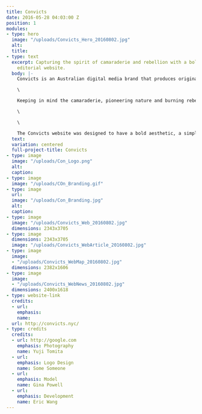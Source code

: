 ```yaml
---
title: Convicts
date: 2016-05-28 04:03:00 Z
position: 1
modules:
- type: hero
  image: "/uploads/Convicts_Hero_20160802.jpg"
  alt: 
  title: 
- type: text
  excerpt: Capturing the spirit of camaraderie and rebellion with a bold brand and
    editorial website.
  body: |-
    Convicts is an Australian digital media brand that produces original and branded multimedia content including video and events. Born out of the merger of two successful business ventures — media company Billabout, and Nolita boutique B_Space— that feature Australian brands and personalities, Convicts is breaking ground by exploring the relationship between digital content and the event or shop experience. Convicts reached out to Paradise to define their new brand, and to create a functional, beautiful editorial website.

    \

    Keeping in mind the camaraderie, pioneering nature and burning rebellion of the Convict, we created a clean logo mark inspired by the "Pheon" or "Broad Arrow". The three prong mark alludes to British Government issued convict clothing in the early days of colonial Australia. We paired the mark with a bold and modular visual vernacular in a sleek black and white color palette.

    \

    \

    The Convicts website was designed to have a bold aesthetic, a simple and intuitive content strategy and UI/UX and moments of excitement and experimentation. Our main focus was on the Convicts page and Convicts Map. The Convicts pages house a video, interview and content. We created a custom video player to leverage the Convicts brand, and introduced a sticky video player, so that users could listen to the video while skimming through content below. This allowed for a rich viewing experience, while truly speaking to our demographic’s attention span and preventing drop offs. Using the Google Map API, we created custom city-guide for each Convict.
  text: 
  variation: centered
  full-project-title: Convicts
- type: image
  image: "/uploads/Con_Logo.png"
  alt: 
  caption: 
- type: image
  image: "/uploads/COn_Branding.gif"
- type: image
  url: 
  image: "/uploads/Con_Branding.jpg"
  alt: 
  caption: 
- type: image
  image: "/uploads/Convicts_Web_20160802.jpg"
  dimensions: 2343x3705
- type: image
  dimensions: 2343x3705
  image: "/uploads/Convicts_WebArticle_20160802.jpg"
- type: image
  image:
  - "/uploads/Convicts_WebMap_20160802.jpg"
  dimensions: 2382x1606
- type: image
  image:
  - "/uploads/Convicts_WebNews_20160802.jpg"
  dimensions: 2400x1618
- type: website-link
  credits:
  - url: 
    emphasis: 
    name: 
  url: http://convicts.nyc/
- type: credits
  credits:
  - url: http://google.com
    emphasis: Photography
    name: Yuji Tomita
  - url: 
    emphasis: Logo Design
    name: Some Someone
  - url: 
    emphasis: Model
    name: Gina Powell
  - url: 
    emphasis: Development
    name: Eric Wang
---
```


